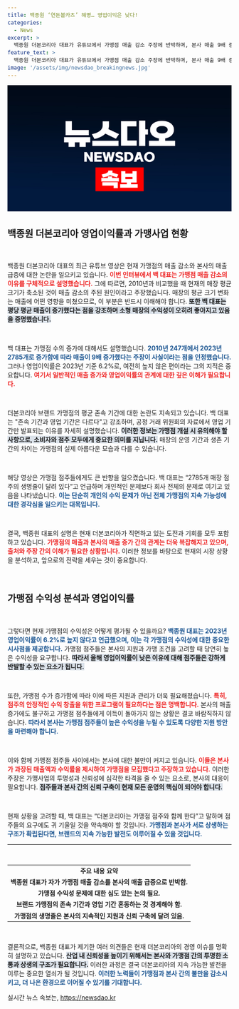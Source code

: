 ```yaml
---
title: 백종원 ‘연돈볼카츠’ 해명… 영업이익은 낮다!
categories:
  - News
excerpt: >
  백종원 더본코리아 대표가 유튜브에서 가맹점 매출 감소 주장에 반박하며, 본사 매출 9배 증가와 영업이익률 6.2%를 강조했다. 점주들, 허위 매출 주장으로 공정위 신고. 그의 해명은 과연 신뢰받을 수 있을까?
feature_text: >
  백종원 더본코리아 대표가 유튜브에서 가맹점 매출 감소 주장에 반박하며, 본사 매출 9배 증가와 영업이익률 6.2%를 강조했다. 점주들, 허위 매출 주장으로 공정위 신고. 그의 해명은 과연 신뢰받을 수 있을까?
image: '/assets/img/newsdao_breakingnews.jpg'
---
```


<p><img src="/assets/img/newsdao_breakingnews.jpg" alt="ontimetimes 속보" /></p>

<h2 data-ke-size="size26">백종원 더본코리아 영업이익률과 가맹사업 현황</h2>

<p data-ke-size="size16">&nbsp;</p>

<p>백종원 더본코리아 대표의 최근 유튜브 영상은 현재 가맹점의 매출 감소와 본사의 매출 급증에 대한 논란을 일으키고 있습니다. <b><span style="color: #ee2323;">이번 인터뷰에서 백 대표는 가맹점 매출 감소의 이유를 구체적으로 설명했습니다.</span></b> 그에 따르면, 2010년과 비교했을 때 현재의 매장 평균 크기가 축소된 것이 매출 감소의 주된 원인이라고 주장했습니다. 매장의 평균 크기 변화는 매출에 어떤 영향을 미쳤으므로, 이 부분은 반드시 이해해야 합니다. <b><span style="background-color: #21538527;">또한 백 대표는 평당 평균 매출이 증가했다는 점을 강조하며 소형 매장의 수익성이 오히려 좋아지고 있음을 증명했습니다.</span></b></p>

<p data-ke-size="size16">&nbsp;</p>

<p>백 대표는 가맹점 수의 증가에 대해서도 설명했습니다. <b><span style="color: #1a5490;">2010년 247개에서 2023년 2785개로 증가함에 따라 매출이 9배 증가했다는 주장이 사실이라는 점을 인정했습니다.</span></b> 그러나 영업이익률은 2023년 기준 6.2%로, 여전히 높지 않은 편이라는 그의 지적은 중요합니다. <b><span style="color: #ee2323;">여기서 일반적인 매출 증가와 영업이익률의 관계에 대한 깊은 이해가 필요합니다.</span></b></p>

<p data-ke-size="size16">&nbsp;</p>

<p>더본코리아 브랜드 가맹점의 평균 존속 기간에 대한 논란도 지속되고 있습니다. 백 대표는 "존속 기간과 영업 기간은 다르다"고 강조하며, 공정 거래 위원회의 자료에서 영업 기간만 발표되는 이유를 자세히 설명했습니다. <b><span style="background-color: #21538527;">이러한 정보는 가맹점 개설 시 유의해야 할 사항으로, 소비자와 점주 모두에게 중요한 의미를 지닙니다.</span></b> 매장의 운영 기간과 생존 기간의 차이는 가맹점의 실제 아름다운 모습과 다를 수 있습니다.</p>

<p data-ke-size="size16">&nbsp;</p>

<p>해당 영상은 가맹점 점주들에게도 큰 반향을 일으켰습니다. 백 대표는 “2785개 매장 점주의 생명줄이 달려 있다”고 언급하며 개인적인 문제보다 회사 전체의 문제로 여기고 있음을 나타냈습니다. <b><span style="color: #1a5490;">이는 단순히 개인의 수익 문제가 아닌 전체 가맹점의 지속 가능성에 대한 경각심을 일으키는 대목입니다.</span></b></p>

<p data-ke-size="size16">&nbsp;</p>

<p>결국, 백종원 대표의 설명은 현재 더본코리아가 직면하고 있는 도전과 기회를 모두 포함하고 있습니다. <b><span style="color: #ee2323;">가맹점의 매출과 본사의 매출 증가 간의 관계는 더욱 복잡해지고 있으며, 출처와 주장 간의 이해가 필요한 상황입니다.</span></b> 이러한 정보를 바탕으로 현재의 시장 상황을 분석하고, 앞으로의 전략을 세우는 것이 중요합니다.</p>

<p data-ke-size="size16">&nbsp;</p>

<h2 data-ke-size="size26">가맹점 수익성 분석과 영업이익률</h2>

<p data-ke-size="size16">&nbsp;</p>

<p>그렇다면 현재 가맹점의 수익성은 어떻게 평가될 수 있을까요? <b><span style="color: #1a5490;">백종원 대표는 2023년 영업이익률이 6.2%로 높지 않다고 언급했으며, 이는 각 가맹점의 수익성에 대한 중요한 시사점을 제공합니다.</span></b> 가맹점 점주들은 본사의 지원과 가맹 조건을 고려할 때 당연히 높은 수익성을 요구합니다. <b><span style="background-color: #21538527;">따라서 올해 영업이익률이 낮은 이유에 대해 점주들은 강하게 반발할 수 있는 요소가 됩니다.</span></b></p>

<p data-ke-size="size16">&nbsp;</p>

<p>또한, 가맹점 수가 증가함에 따라 이에 따른 지원과 관리가 더욱 필요해졌습니다. <b><span style="color: #ee2323;">특히, 점주의 안정적인 수익 창출을 위한 프로그램이 필요하다는 점은 명백합니다.</span></b> 본사의 매출 증가에도 불구하고 가맹점 점주들에게 이득이 돌아가지 않는 상황은 결코 바람직하지 않습니다. <b><span style="color: #1a5490;">따라서 본사는 가맹점 점주들이 높은 수익성을 누릴 수 있도록 다양한 지원 방안을 마련해야 합니다.</span></b></p>

<p data-ke-size="size16">&nbsp;</p>

<p>이와 함께 가맹점 점주들 사이에서는 본사에 대한 불만이 커지고 있습니다. <b><span style="color: #ee2323;">이들은 본사가 과장된 매출액과 수익률을 제시하여 가맹점을 모집했다고 주장하고 있습니다.</span></b> 이러한 주장은 가맹사업의 투명성과 신뢰성에 심각한 타격을 줄 수 있는 요소로, 본사의 대응이 필요합니다. <b><span style="background-color: #21538527;">점주들과 본사 간의 신뢰 구축이 현재 모든 운영의 핵심이 되어야 합니다.</span></b></p>

<p data-ke-size="size16">&nbsp;</p>

<p>현재 상황을 고려할 때, 백 대표는 “더본코리아는 가맹점 점주와 함께 한다”고 말하며 점주들의 요구에도 귀 기울일 것을 약속해야 할 것입니다. <b><span style="color: #1a5490;">가맹점과 본사가 서로 상생하는 구조가 확립된다면, 브랜드의 지속 가능한 발전도 이루어질 수 있을 것입니다.</span></b></p>

<hr>

<p data-ke-size="size16">&nbsp;</p>

<table style="width: 100%; border-collapse: collapse;">
  <tr>
    <td style="text-align: center; height: 17px;"><b>주요 내용 요약</b></td>
  </tr>
  <tr>
    <td style="text-align: center; height: 17px;"><b>백종원 대표가 자가 가맹점 매출 감소를 본사의 매출 급증으로 반박함.</b></td>
  </tr>
  <tr>
    <td style="text-align: center; height: 17px;"><b>가맹점 수익성 문제에 대한 심도 있는 논의 필요.</b></td>
  </tr>
  <tr>
    <td style="text-align: center; height: 17px;"><b>브랜드 가맹점의 존속 기간과 영업 기간 혼동하는 것 경계해야 함.</b></td>
  </tr>
  <tr>
    <td style="text-align: center; height: 17px;"><b>가맹점의 생명줄은 본사의 지속적인 지원과 신뢰 구축에 달려 있음.</b></td>
  </tr>
</table>

<p data-ke-size="size16">&nbsp;</p>

<p>결론적으로, 백종원 대표가 제기한 여러 의견들은 현재 더본코리아의 경영 이슈를 명확히 설명하고 있습니다. <b><span style="background-color: #21538527;">산업 내 신뢰성을 높이기 위해서는 본사와 가맹점 간의 투명한 소통과 상생의 구조가 필요합니다.</span></b> 이러한 과정은 결국 더본코리아의 지속 가능한 발전을 이루는 중요한 열쇠가 될 것입니다. <b><span style="color: #1a5490;">이러한 노력들이 가맹점과 본사 간의 불만을 감소시키고, 더 나은 환경으로 이어질 수 있기를 기대합니다.</span></b></p>
실시간 뉴스 속보는, <a href="https://newsdao.kr" rel="dofollow">https://newsdao.kr</a>


